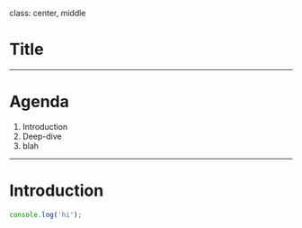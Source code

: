 class: center, middle

# Title

---

# Agenda

1. Introduction
2. Deep-dive
3. blah

---

# Introduction

```javascript
console.log('hi');
```
